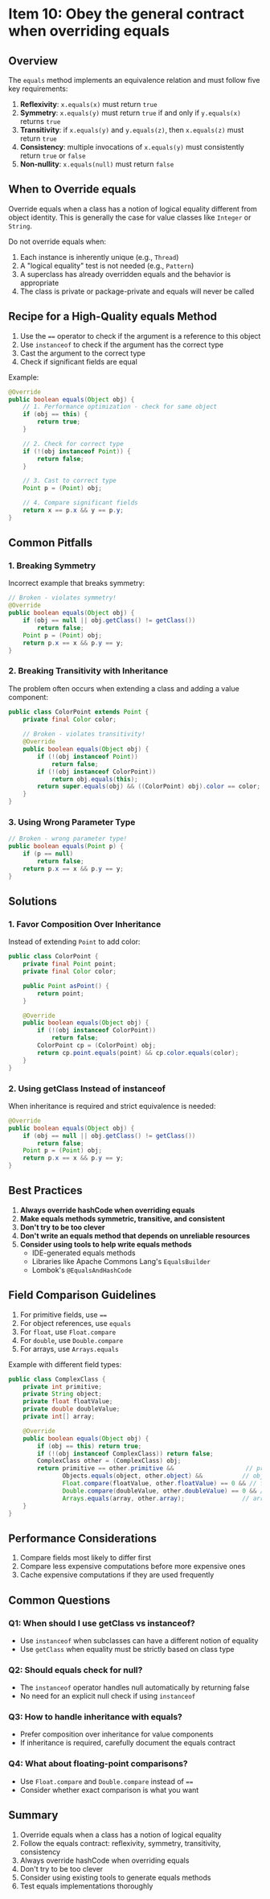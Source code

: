 # Item 10: Obey the general contract when overriding equals

## Overview

The `equals` method implements an equivalence relation and must follow five key requirements:

1. **Reflexivity**: `x.equals(x)` must return `true`
2. **Symmetry**: `x.equals(y)` must return `true` if and only if `y.equals(x)` returns `true`
3. **Transitivity**: if `x.equals(y)` and `y.equals(z)`, then `x.equals(z)` must return `true`
4. **Consistency**: multiple invocations of `x.equals(y)` must consistently return `true` or `false`
5. **Non-nullity**: `x.equals(null)` must return `false`

## When to Override equals

Override equals when a class has a notion of logical equality different from object identity. This is generally the case for value classes like `Integer` or `String`.

Do not override equals when:
1. Each instance is inherently unique (e.g., `Thread`)
2. A "logical equality" test is not needed (e.g., `Pattern`)
3. A superclass has already overridden equals and the behavior is appropriate
4. The class is private or package-private and equals will never be called

## Recipe for a High-Quality equals Method

1. Use the `==` operator to check if the argument is a reference to this object
2. Use `instanceof` to check if the argument has the correct type
3. Cast the argument to the correct type
4. Check if significant fields are equal

Example:
```java
@Override
public boolean equals(Object obj) {
    // 1. Performance optimization - check for same object
    if (obj == this) {
        return true;
    }

    // 2. Check for correct type
    if (!(obj instanceof Point)) {
        return false;
    }

    // 3. Cast to correct type
    Point p = (Point) obj;

    // 4. Compare significant fields
    return x == p.x && y == p.y;
}
```

## Common Pitfalls

### 1. Breaking Symmetry

Incorrect example that breaks symmetry:
```java
// Broken - violates symmetry!
@Override
public boolean equals(Object obj) {
    if (obj == null || obj.getClass() != getClass())
        return false;
    Point p = (Point) obj;
    return p.x == x && p.y == y;
}
```

### 2. Breaking Transitivity with Inheritance

The problem often occurs when extending a class and adding a value component:

```java
public class ColorPoint extends Point {
    private final Color color;
    
    // Broken - violates transitivity!
    @Override
    public boolean equals(Object obj) {
        if (!(obj instanceof Point))
            return false;
        if (!(obj instanceof ColorPoint))
            return obj.equals(this);
        return super.equals(obj) && ((ColorPoint) obj).color == color;
    }
}
```

### 3. Using Wrong Parameter Type

```java
// Broken - wrong parameter type!
public boolean equals(Point p) {
    if (p == null)
        return false;
    return p.x == x && p.y == y;
}
```

## Solutions

### 1. Favor Composition Over Inheritance

Instead of extending `Point` to add color:

```java
public class ColorPoint {
    private final Point point;
    private final Color color;

    public Point asPoint() {
        return point;
    }

    @Override
    public boolean equals(Object obj) {
        if (!(obj instanceof ColorPoint))
            return false;
        ColorPoint cp = (ColorPoint) obj;
        return cp.point.equals(point) && cp.color.equals(color);
    }
}
```

### 2. Using getClass Instead of instanceof

When inheritance is required and strict equivalence is needed:

```java
@Override
public boolean equals(Object obj) {
    if (obj == null || obj.getClass() != getClass())
        return false;
    Point p = (Point) obj;
    return p.x == x && p.y == y;
}
```

## Best Practices

1. **Always override hashCode when overriding equals**
2. **Make equals methods symmetric, transitive, and consistent**
3. **Don't try to be too clever**
4. **Don't write an equals method that depends on unreliable resources**
5. **Consider using tools to help write equals methods**
   - IDE-generated equals methods
   - Libraries like Apache Commons Lang's `EqualsBuilder`
   - Lombok's `@EqualsAndHashCode`

## Field Comparison Guidelines

1. For primitive fields, use `==`
2. For object references, use `equals`
3. For `float`, use `Float.compare`
4. For `double`, use `Double.compare`
5. For arrays, use `Arrays.equals`

Example with different field types:
```java
public class ComplexClass {
    private int primitive;
    private String object;
    private float floatValue;
    private double doubleValue;
    private int[] array;

    @Override
    public boolean equals(Object obj) {
        if (obj == this) return true;
        if (!(obj instanceof ComplexClass)) return false;
        ComplexClass other = (ComplexClass) obj;
        return primitive == other.primitive &&                    // primitive
               Objects.equals(object, other.object) &&           // object
               Float.compare(floatValue, other.floatValue) == 0 && // float
               Double.compare(doubleValue, other.doubleValue) == 0 && // double
               Arrays.equals(array, other.array);                // array
    }
}
```

## Performance Considerations

1. Compare fields most likely to differ first
2. Compare less expensive computations before more expensive ones
3. Cache expensive computations if they are used frequently

## Common Questions

### Q1: When should I use getClass vs instanceof?
- Use `instanceof` when subclasses can have a different notion of equality
- Use `getClass` when equality must be strictly based on class type

### Q2: Should equals check for null?
- The `instanceof` operator handles null automatically by returning false
- No need for an explicit null check if using `instanceof`

### Q3: How to handle inheritance with equals?
- Prefer composition over inheritance for value components
- If inheritance is required, carefully document the equals contract

### Q4: What about floating-point comparisons?
- Use `Float.compare` and `Double.compare` instead of `==`
- Consider whether exact comparison is what you want

## Summary

1. Override equals when a class has a notion of logical equality
2. Follow the equals contract: reflexivity, symmetry, transitivity, consistency
3. Always override hashCode when overriding equals
4. Don't try to be too clever
5. Consider using existing tools to generate equals methods
6. Test equals implementations thoroughly
